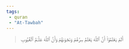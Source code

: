 ```yaml
---
tags: 
 - quran 
 - "At-Tawbah"
---
```


> أَلَمۡ يَعۡلَمُوٓاْ أَنَّ ٱللَّهَ يَعۡلَمُ سِرَّهُمۡ وَنَجۡوَىٰهُمۡ وَأَنَّ ٱللَّهَ عَلَّـٰمُ ٱلۡغُيُوبِ
